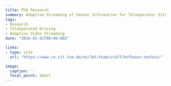```yaml
---
title: PhD Research
summary: Adaptive Streaming of Sensor Information for Teleoperator Situation Awareness
tags:
- Research
- Teleoperated Driving
- Adaptive Video Streaming
date: "2019-01-01T00:00:00Z"

links:
- type: site
  url: "https://www.ce.cit.tum.de/en/lmt/team/staff/hofbauer-markus/"

image:
  caption: ''
  focal_point: Smart
---
```

